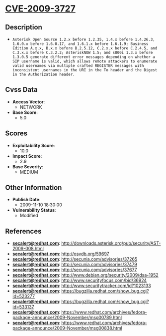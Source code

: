 
# [CVE-2009-3727](http://downloads.asterisk.org/pub/security/AST-2009-008.html)

## Description

- `Asterisk Open Source 1.2.x before 1.2.35, 1.4.x before 1.4.26.3, 1.6.0.x before 1.6.0.17, and 1.6.1.x before 1.6.1.9; Business Edition A.x.x, B.x.x before B.2.5.12, C.2.x.x before C.2.4.5, and C.3.x.x before C.3.2.2; AsteriskNOW 1.5; and s800i 1.3.x before 1.3.0.5 generate different error messages depending on whether a SIP username is valid, which allows remote attackers to enumerate valid usernames via multiple crafted REGISTER messages with inconsistent usernames in the URI in the To header and the Digest in the Authorization header.`

## Cvss Data

- **Access Vector**:
  - NETWORK
- **Base Score**:
  - 5.0

## Scores

- **Exploitability Score**:
  - 10.0
- **Impact Score**:
  - 2.9
- **Base Severity**:
  - MEDIUM

## Other Information

- **Publish Date**:
  - 2009-11-10 18:30:00
- **Vulnerability Status**:
  - Modified

## References

- **secalert@redhat.com**: http://downloads.asterisk.org/pub/security/AST-2009-008.html
- **secalert@redhat.com**: http://osvdb.org/59697
- **secalert@redhat.com**: http://secunia.com/advisories/37265
- **secalert@redhat.com**: http://secunia.com/advisories/37479
- **secalert@redhat.com**: http://secunia.com/advisories/37677
- **secalert@redhat.com**: http://www.debian.org/security/2009/dsa-1952
- **secalert@redhat.com**: http://www.securityfocus.com/bid/36924
- **secalert@redhat.com**: http://www.securitytracker.com/id?1023133
- **secalert@redhat.com**: https://bugzilla.redhat.com/show_bug.cgi?id=523277
- **secalert@redhat.com**: https://bugzilla.redhat.com/show_bug.cgi?id=533137
- **secalert@redhat.com**: https://www.redhat.com/archives/fedora-package-announce/2009-November/msg00789.html
- **secalert@redhat.com**: https://www.redhat.com/archives/fedora-package-announce/2009-November/msg00838.html
